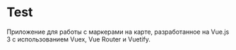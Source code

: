 # Test

Приложение для работы с маркерами на карте, разработанное на Vue.js 3 с использованием Vuex, Vue Router и Vuetify.
